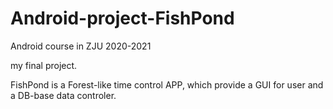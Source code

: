# Android-project-FishPond

Android course in ZJU 2020-2021

my final project.

FishPond is a Forest-like time control APP, which provide a GUI for user and a DB-base data controler.